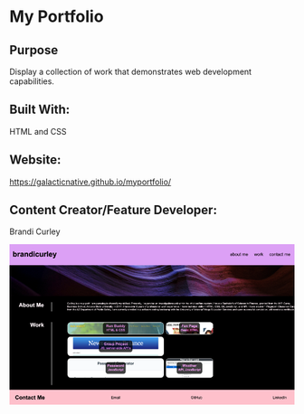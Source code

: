 # My Portfolio

## Purpose
Display a collection of work that demonstrates web development capabilities.

## Built With:
HTML and CSS

## Website:
https://galacticnative.github.io/myportfolio/

## Content Creator/Feature Developer:
Brandi Curley

![picture](./assets/images/portfolio.png)

